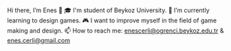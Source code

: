 Hi there, I’m Enes 👋
🎓 I'm student of Beykoz University.
🌱 I’m currently learning to design games.
🎮 I want to improve myself in the field of game making and design.
📫 How to reach me: enescerli@ogrenci.beykoz.edu.tr & enes.cerli@gmail.com
<!---
enescerli/enescerli is a ✨ special ✨ repository because its `README.md` (this file) appears on your GitHub profile.
You can click the Preview link to take a look at your changes.
--->
